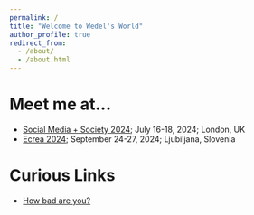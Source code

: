```yaml
---
permalink: /
title: "Welcome to Wedel's World"
author_profile: true
redirect_from: 
  - /about/
  - /about.html
---
```


Meet me at...
======
* [Social Media + Society 2024](https://socialmediaandsociety.org/); July 16-18, 2024; London, UK
* [Ecrea 2024](https://c-in.floq.live/event/ecrea2024/dailyprogramme?objectClass=timeslot&objectId=6655830ac063c3726cdac625&type=detail); September 24-27, 2024; Ljubiljana, Slovenia


Curious Links
======

* [How bad are you?](https://darkfactor.org/)


